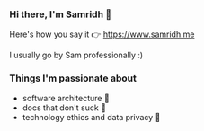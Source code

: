 ### Hi there, I'm Samridh 👋
Here's how you say it 👉 https://www.samridh.me

I usually go by Sam professionally :) 

<!--
**samridhprasad/samridhprasad** is a ✨ _special_ ✨ repository because its `README.md` (this file) appears on your GitHub profile.

Here are some ideas to get you started:

- 🔭 I’m currently working on ...
- 🌱 I’m currently learning ...
- 👯 I’m looking to collaborate on ...
- 🤔 I’m looking for help with ...
- 💬 Ask me about ...
- 📫 How to reach me: ...
- 😄 Pronouns: ...
- ⚡ Fun fact: ...
-->

### Things I'm passionate about
- software architecture 🧰
- docs that don't suck 📜
- technology ethics and data privacy 🔐
